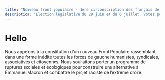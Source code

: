 ```yaml
---
title: "Nouveau front populaire - 1ère circonscription des français de l'étranger"
description: "Election legislative du 29 juin et du 6 juillet. Votez pour le nouveau front populaire"
---
```


# Hello

Nous appelons à la constitution d’un nouveau Front Populaire rassemblant dans une forme inédite toutes les forces de gauche humanistes, syndicales, associatives et citoyennes. Nous souhaitons porter un programme de ruptures sociales et écologiques pour construire une alternative à Emmanuel Macron et combattre le projet raciste de l’extrême droite.